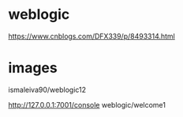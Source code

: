 # weblogic
https://www.cnblogs.com/DFX339/p/8493314.html

# images
ismaleiva90/weblogic12

http://127.0.0.1:7001/console
weblogic/welcome1